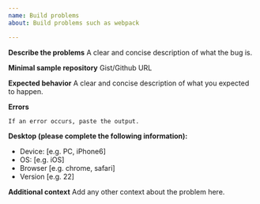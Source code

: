 ```yaml
---
name: Build problems
about: Build problems such as webpack

---
```


**Describe the problems**
A clear and concise description of what the bug is.

**Minimal sample repository**
Gist/Github URL

**Expected behavior**
A clear and concise description of what you expected to happen.

**Errors**
```
If an error occurs, paste the output.
```

**Desktop (please complete the following information):**
 - Device: [e.g. PC, iPhone6]
 - OS: [e.g. iOS]
 - Browser [e.g. chrome, safari]
 - Version [e.g. 22]

**Additional context**
Add any other context about the problem here.
